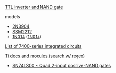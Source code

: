 
[TTL inverter and NAND gate](https://wiki.analog.com/university/courses/electronics/electronics-lab-27)

models
* [2N3904](https://www.onsemi.com/products/discretes-drivers/general-purpose-and-low-vcesat-transistors/2n3904)
* [SSM2212](https://www.analog.com/en/design-center/simulation-models/spice-models.html)
* [1N914](https://www.onsemi.com/products/discretes-drivers/diodes-rectifiers/small-signal-switching-diodes/1n914) ([1N914](https://my.centralsemi.com/product/partpage2.php?part=1N914))

[List of 7400-series integrated circuits](https://en.wikipedia.org/wiki/List_of_7400-series_integrated_circuits#Larger_footprints)

[Ti docs and modules (search w/ regex)](http://www.ti.com/logic-circuit/gate/products.html)
* [SN74LS00 ~ Quad 2-input positive-NAND gates](http://www.ti.com/product/SN74LS00/toolssoftware)
